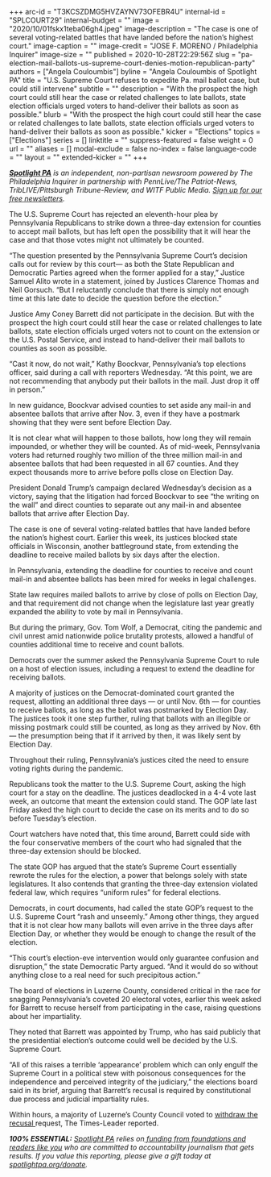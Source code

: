 +++
arc-id = "T3KCSZDMG5HVZAYNV73OFEBR4U"
internal-id = "SPLCOURT29"
internal-budget = ""
image = "2020/10/01fskx1teba06gh4.jpeg"
image-description = "The case is one of several voting-related battles that have landed before the nation’s highest court."
image-caption = ""
image-credit = "JOSE F. MORENO / Philadelphia Inquirer"
image-size = ""
published = 2020-10-28T22:29:56Z
slug = "pa-election-mail-ballots-us-supreme-court-denies-motion-republican-party"
authors = ["Angela Couloumbis"]
byline = "Angela Couloumbis of Spotlight PA"
title = "U.S. Supreme Court refuses to expedite Pa. mail ballot case, but could still intervene"
subtitle = ""
description = "With the prospect the high court could still hear the case or related challenges to late ballots, state election officials urged voters to hand-deliver their ballots as soon as possible."
blurb = "With the prospect the high court could still hear the case or related challenges to late ballots, state election officials urged voters to hand-deliver their ballots as soon as possible."
kicker = "Elections"
topics = ["Elections"]
series = []
linktitle = ""
suppress-featured = false
weight = 0
url = ""
aliases = []
modal-exclude = false
no-index = false
language-code = ""
layout = ""
extended-kicker = ""
+++

<a href="https://www.spotlightpa.org/"><i><b>Spotlight PA</b></i></a><i> is an independent, non-partisan newsroom powered by The Philadelphia Inquirer in partnership with PennLive/The Patriot-News, TribLIVE/Pittsburgh Tribune-Review, and WITF Public Media. </i><a href="https://www.spotlightpa.org/newsletters"><i>Sign up for our free newsletters</i></a><i>.</i>

The U.S. Supreme Court has rejected an eleventh-hour plea by Pennsylvania Republicans to strike down a three-day extension for counties to accept mail ballots, but has left open the possibility that it will hear the case and that those votes might not ultimately be counted.

“The question presented by the Pennsylvania Supreme Court’s decision calls out for review by this court— as both the State Republican and Democratic Parties agreed when the former applied for a stay,” Justice Samuel Alito wrote in a statement, joined by Justices Clarence Thomas and Neil Gorsuch. “But I reluctantly conclude that there is simply not enough time at this late date to decide the question before the election.”

Justice Amy Coney Barrett did not participate in the decision. But with the prospect the high court could still hear the case or related challenges to late ballots, state election officials urged voters not to count on the extension or the U.S. Postal Service, and instead to hand-deliver their mail ballots to counties as soon as possible.

“Cast it now, do not wait,” Kathy Boockvar, Pennsylvania’s top elections officer, said during a call with reporters Wednesday. “At this point, we are not recommending that anybody put their ballots in the mail. Just drop it off in person.”

In new guidance, Boockvar advised counties to set aside any mail-in and absentee ballots that arrive after Nov. 3, even if they have a postmark showing that they were sent before Election Day.

<script src="https://www.spotlightpa.org/embed.js" async></script><div data-spl-embed-version="1" data-spl-src="https://www.spotlightpa.org/embeds/newsletter/"></div>

It is not clear what will happen to those ballots, how long they will remain impounded, or whether they will be counted. As of mid-week, Pennsylvania voters had returned roughly two million of the three million mail-in and absentee ballots that had been requested in all 67 counties. And they expect thousands more to arrive before polls close on Election Day.

President Donald Trump’s campaign declared Wednesday’s decision as a victory, saying that the litigation had forced Boockvar to see “the writing on the wall” and direct counties to separate out any mail-in and absentee ballots that arrive after Election Day.

The case is one of several voting-related battles that have landed before the nation’s highest court. Earlier this week, its justices blocked state officials in Wisconsin, another battleground state, from extending the deadline to receive mailed ballots by six days after the election.

In Pennsylvania, extending the deadline for counties to receive and count mail-in and absentee ballots has been mired for weeks in legal challenges.

State law requires mailed ballots to arrive by close of polls on Election Day, and that requirement did not change when the legislature last year greatly expanded the ability to vote by mail in Pennsylvania.

But during the primary, Gov. Tom Wolf, a Democrat, citing the pandemic and civil unrest amid nationwide police brutality protests, allowed a handful of counties additional time to receive and count ballots.

Democrats over the summer asked the Pennsylvania Supreme Court to rule on a host of election issues, including a request to extend the deadline for receiving ballots.

A majority of justices on the Democrat-dominated court granted the request, allotting an additional three days — or until Nov. 6th — for counties to receive ballots, as long as the ballot was postmarked by Election Day. The justices took it one step further, ruling that ballots with an illegible or missing postmark could still be counted, as long as they arrived by Nov. 6th — the presumption being that if it arrived by then, it was likely sent by Election Day.

Throughout their ruling, Pennsylvania’s justices cited the need to ensure voting rights during the pandemic.

Republicans took the matter to the U.S. Supreme Court, asking the high court for a stay on the deadline. The justices deadlocked in a 4-4 vote last week, an outcome that meant the extension could stand. The GOP late last Friday asked the high court to decide the case on its merits and to do so before Tuesday’s election.

Court watchers have noted that, this time around, Barrett could side with the four conservative members of the court who had signaled that the three-day extension should be blocked.

The state GOP has argued that the state’s Supreme Court essentially rewrote the rules for the election, a power that belongs solely with state legislatures. It also contends that granting the three-day extension violated federal law, which requires “uniform rules” for federal elections.

Democrats, in court documents, had called the state GOP’s request to the U.S. Supreme Court “rash and unseemly.” Among other things, they argued that it is not clear how many ballots will even arrive in the three days after Election Day, or whether they would be enough to change the result of the election.

“This court’s election-eve intervention would only guarantee confusion and disruption,” the state Democratic Party argued. “And it would do so without anything close to a real need for such precipitous action.”

<script src="https://www.spotlightpa.org/embed.js" async></script><div data-spl-embed-version="1" data-spl-src="https://www.spotlightpa.org/embeds/cta/?url=https%3A%2F%2Fwww.spotlightpa.org%2Fdonate&eyebrow=BECOME%20A%20MEMBER&body=Make%20a%20gift%20today%20and%20help%20Spotlight%20PA%20continue%20to%20provide%20100%25%20essential%20reporting%20on%20the%20upcoming%20election%20in%20Pennsylvania.%20From%20court%20challenges%20to%20voter%20intimidation%2C%20our%20reporters%20are%20keeping%20watch%20for%20you.&cta=JOIN%20US%20NOW"></div>


The board of elections in Luzerne County, considered critical in the race for snagging Pennsylvania’s coveted 20 electoral votes, earlier this week asked for Barrett to recuse herself from participating in the case, raising questions about her impartiality.

They noted that Barrett was appointed by Trump, who has said publicly that the presidential election’s outcome could well be decided by the U.S. Supreme Court.

“All of this raises a terrible ‘appearance’ problem which can only engulf the Supreme Court in a political stew with poisonous consequences for the independence and perceived integrity of the judiciary,” the elections board said in its brief, arguing that Barrett’s recusal is required by constitutional due process and judicial impartiality rules.

Within hours, a majority of Luzerne’s County Council voted to <a href="https://www.timesleader.com/news/807723/luzerne-county-council-votes-to-withdraw-barrett-filing">withdraw the recusal </a>request, The Times-Leader reported.

<i><b>100% ESSENTIAL:</b></i><i> </i><a href="https://www.spotlightpa.org/"><i>Spotlight PA</i></a><i> relies on</i><a href="https://www.spotlightpa.org/support"><i> funding from foundations and readers like you</i></a><i> who are committed to accountability journalism that gets results. If you value this reporting, please give a gift today at </i><a href="https://www.spotlightpa.org/donate"><i>spotlightpa.org/donate</i></a><i>.</i>

<script src="https://www.spotlightpa.org/embed.js" async></script><div data-spl-embed-version="1" data-spl-src="https://www.spotlightpa.org/embeds/tips/?tip_text=Are%20you%20a%20Pennsylvania%20resident%20with%20a%20voting%20or%20election%20question%3F%20Send%20it%20to%20Spotlight%20PA%20and%20we'll%20do%20our%20best%20to%20answer%20it.&flag_text=election%202020"></div>
